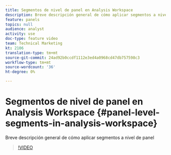 ```yaml
---
title: Segmentos de nivel de panel en Analysis Workspace
description: Breve descripción general de cómo aplicar segmentos a nivel de panel
feature: panels
topics: null
audience: analyst
activity: use
doc-type: feature video
team: Technical Marketing
kt: 2106
translation-type: tm+mt
source-git-commit: 24ad92b0ccdf1112e3ed4a0968cd47db757598c3
workflow-type: tm+mt
source-wordcount: '36'
ht-degree: 0%

---
```



# Segmentos de nivel de panel en Analysis Workspace {#panel-level-segments-in-analysis-workspace}

Breve descripción general de cómo aplicar segmentos a nivel de panel

>[!VIDEO](https://video.tv.adobe.com/v/24032/?quality=12)
